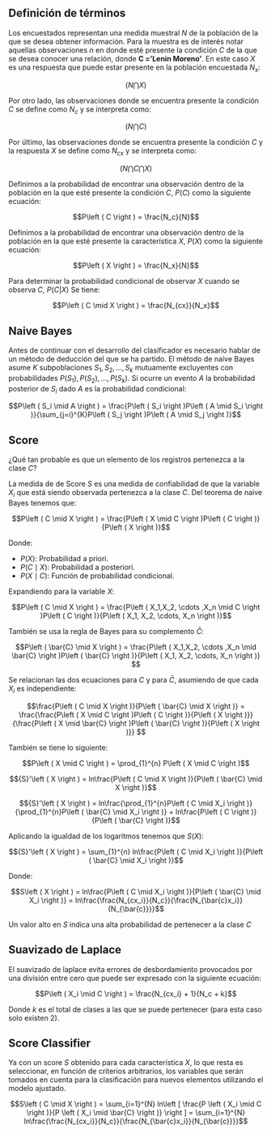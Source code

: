 ## Definición de términos

Los encuestados representan una medida muestral $N$ de la población de la que se desea obtener información. Para la muestra es de interés notar aquellas observaciones $n$ en donde esté presente la condición $C$ de la que se desea conocer una relación, donde $\textbf{C ='Lenin Moreno'}$. En este caso $X$ es una respuesta que puede estar presente en la población encuestada $N_x$:


$$\left ( N \bigcap X \right )$$

Por otro lado, las observaciones donde se encuentra presente la condición $C$ se define como $N_c$ y se interpreta como:

$$\left ( N \bigcap C \right )$$

Por último, las observaciones donde se encuentra presente la condición $C$ y la respuesta $X$ se define como $N_{cx}$ y se interpreta como:

$$\left ( N \bigcap C \bigcap X \right )$$

Definimos a la probabilidad de encontrar una observación dentro de la población en la que esté presente la condición $C$, $P(C)$ como la siguiente ecuación:

$$P\left ( C \right ) = \frac{N_c}{N}$$

Definimos a la probabilidad de encontrar una observación dentro de la población en la que esté presente la característica $X$, $P(X)$ como la siguiente ecuación:

$$P\left ( X \right ) = \frac{N_x}{N}$$

Para determinar la probabilidad condicional de observar $X$ cuando se observa $C$, $P(C|X)$ Se tiene:

$$P\left ( C \mid X \right ) = \frac{N_{cx}}{N_x}$$

## Naive Bayes

Antes de continuar con el desarrollo del clasificador es necesario hablar de un método de deducción del que se ha partido. El método de naive Bayes asume $K$ subpoblaciones $S_1, S_2, \dots, S_k$ mutuamente excluyentes con probabilidades $P(S_1), P(S_2), \dots, P(S_k)$. Si ocurre un evento $A$ la brobabilidad posterior de $S_i$ dado $A$ es la probabilidad condicional:

$$P\left ( S_i \mid A \right ) = \frac{P\left ( S_i \right )P\left ( A \mid S_i \right )}{\sum_{j=i}^{K}P\left ( S_j \right )P\left ( A \mid S_j \right )}$$

## Score

¿Qué tan probable es que un elemento de los registros pertenezca a la clase $C$?

La medida de de Score $S$ es una medida de confiabilidad de que la variable $X_i$ que está siendo observada pertenezca a la clase $C$. Del teorema de naive Bayes tenemos que:

$$P\left ( C \mid X \right ) = \frac{P\left ( X \mid C \right )P\left ( C \right )}{P\left ( X \right )}$$

Donde:
- $P\left (  X \right )$: Probabilidad a priori.
- $P\left ( C \mid X \right )$: Probabilidad a posteriori.
- $P\left ( X \mid C \right )$: Función de probabilidad condicional.

Expandiendo para la variable $X$:

$$P\left ( C \mid X \right ) = \frac{P\left ( X_1,X_2, \cdots ,X_n \mid C \right )P\left ( C \right )}{P\left ( X_1, X_2, \cdots, X_n \right )}$$

También se usa la regla de Bayes para su complemento $\bar{C}$:

$$P\left ( \bar{C} \mid X \right ) = \frac{P\left ( X_1,X_2, \cdots ,X_n \mid \bar{C} \right )P\left ( \bar{C} \right )}{P\left ( X_1, X_2, \cdots, X_n \right )} $$

Se relacionan las dos ecuaciones para $C$ y para $\bar{C}$, asumiendo de que cada $X_i$ es independiente:

$$\frac{P\left ( C \mid X \right )}{P\left ( \bar{C} \mid X \right )} = \frac{\frac{P\left ( X \mid C \right )P\left ( C \right )}{P\left ( X \right )}}{\frac{P\left ( X \mid \bar{C} \right )P\left ( \bar{C} \right )}{P\left ( X \right )}} $$

También se tiene lo siguiente:

$$P\left ( X \mid C \right ) = \prod_{1}^{n} P\left ( X \mid C \right )$$

$${S}'\left ( X \right ) = ln\frac{P\left ( C \mid X \right )}{P\left ( \bar{C} \mid X \right )}$$

$${S}'\left ( X \right ) = ln\frac{\prod_{1}^{n}P\left ( C \mid X_i \right )}{\prod_{1}^{n}P\left ( \bar{C} \mid X_i \right )} + ln\frac{P\left ( C \right )}{P\left ( \bar{C} \right )}$$

Aplicando la igualdad de los logaritmos tenemos que $S(X)$:

$${S}'\left ( X \right ) = \sum_{1}^{n} ln\frac{P\left ( C \mid X_i \right )}{P\left ( \bar{C} \mid X_i \right )}$$

Donde:

$$S\left ( X \right ) =  ln\frac{P\left ( C \mid X_i \right )}{P\left ( \bar{C} \mid X_i \right )} = ln\frac{\frac{N_{cx_i}}{N_c}}{\frac{N_{\bar{c}x_i}}{N_{\bar{c}}}}$$

Un valor alto en $S$ indica una alta probabilidad de pertenecer a la clase $C$

## Suavizado de Laplace

El suavizado de laplace evita errores de desbordamiento  provocados por una división entre cero que puede ser expresado con la siguiente ecuación:

$$P\left ( X_i \mid C \right ) = \frac{N_{cx_i} + 1}{N_c + k}$$

Donde $k$ es el total de clases a las que se puede pertenecer (para esta caso solo existen 2).

## Score Classifier

Ya con un score $S$ obtenido para cada característica $X$, lo que resta es seleccionar, en función de criterios arbitrarios, los variables que serán tomados en cuenta para la clasificación para nuevos elementos utilizando el modelo ajustado. 

$$S\left ( C \mid X \right ) = \sum_{i=1}^{N} ln\left [ \frac{P \left ( X_i \mid C \right )}{P \left ( X_i \mid \bar{C} \right )} \right ] = \sum_{i=1}^{N} ln\frac{\frac{N_{cx_i}}{N_c}}{\frac{N_{\bar{c}x_i}}{N_{\bar{c}}}}$$